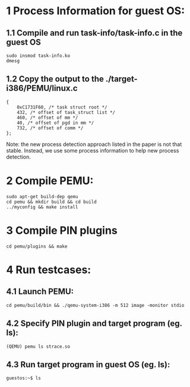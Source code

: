# 1 Process Information for guest OS:
## 1.1 Compile and run task-info/task-info.c in the guest OS
```
sudo insmod task-info.ko
dmesg
```

## 1.2 Copy the output to the ./target-i386/PEMU/linux.c
```
{
	0xC1731F60, /* task struct root */
	432, /* offset of task_struct list */
	460, /* offset of mm */
	40, /* offset of pgd in mm */
	732, /* offset of comm */
};
```

Note: the new process detection approach listed in the paper is not that stable.
Instead, we use some process information to help new process detection.

# 2 Compile PEMU:
```
sudo apt-get build-dep qemu
cd pemu && mkdir build && cd build
../myconfig && make install
```

# 3 Compile PIN plugins
```
cd pemu/plugins && make
```

# 4 Run testcases:
## 4.1 Launch PEMU:
```
cd pemu/build/bin && ./qemu-system-i386 -m 512 image -monitor stdio
```

## 4.2 Specify PIN plugin and target program (eg. ls):
```
(QEMU) pemu ls strace.so
```

## 4.3 Run target program in guest OS (eg. ls):
```
guestos:~$ ls
```